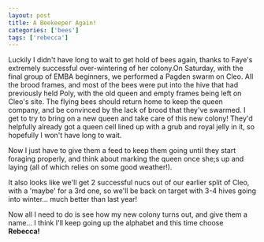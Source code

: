 ```yaml
---
layout: post
title: A Beekeeper Again!
categories: ['bees']
tags: ['rebecca']
---
```


Luckily I didn't have long to wait to get hold of bees again, thanks to Faye's extremely successful over-wintering of her colony.On Saturday, with the final group of EMBA beginners, we performed a Pagden swarm on Cleo. All the brood frames, and most of the bees were put into the hive that had previously held Poly, with the old queen and empty frames being left on Cleo's site. The flying bees should return home to keep the queen company, and be convinced by the lack of brood that they've swarmed. I get to try to bring on a new queen and take care of this new colony! They'd helpfully already got a queen cell lined up with a grub and royal jelly in it, so hopefully I won't have long to wait.  
  
  
  
Now I just have to give them a feed to keep them going until they start foraging properly, and think about marking the queen once she;s up and laying (all of which relies on some good weather!).  
  
  
  
It also looks like we'll get 2 successful nucs out of our earlier split of Cleo, with a 'maybe' for a 3rd one, so we'll be back on target with 3-4 hives going into winter... much better than last year!  
  
  
  
Now all I need to do is see how my new colony turns out, and give them a name... I think I'll keep going up the alphabet and this time choose **Rebecca!**
